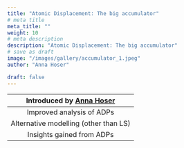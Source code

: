 ```yaml
---
title: "Atomic Displacement: The big accumulator"
# meta title
meta_title: ""
weight: 10
# meta description
description: "Atomic Displacement: The big accumulator"
# save as draft
image: "/images/gallery/accumulator_1.jpeg"
author: "Anna Hoser"

draft: false
---
```


|Introduced by [Anna Hoser](/authors/anna-hoser)|
|:---:|
|Improved analysis of ADPs|
|Alternative modelling (other than LS)|
|Insights gained from ADPs|
